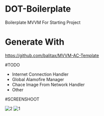 # DOT-Boilerplate
Boilerplate MVVM  For Starting Project

# Generate With
https://github.com/balitax/MVVM-AC-Template

#TODO

* Internet Connection Handler
* Global Alamofire Manager
* Chace Image From Network Handler
* Other


#SCREENSHOOT

![2](https://user-images.githubusercontent.com/1490342/33314571-a4c004be-d460-11e7-9fa9-97e65117fded.png)
![1](https://user-images.githubusercontent.com/1490342/33314572-a4f9d504-d460-11e7-8141-264a6f336d37.png)
